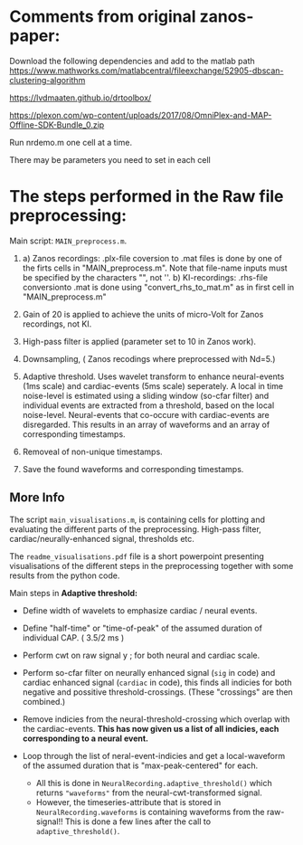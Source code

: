 # Comments from original zanos-paper: 
Download the following dependencies and add to the matlab path
<https://www.mathworks.com/matlabcentral/fileexchange/52905-dbscan-clustering-algorithm>

<https://lvdmaaten.github.io/drtoolbox/>

<https://plexon.com/wp-content/uploads/2017/08/OmniPlex-and-MAP-Offline-SDK-Bundle_0.zip>

Run nrdemo.m one cell at a time.

There may be parameters you need to set in each cell

# The steps performed in the Raw file preprocessing:
Main script: ```MAIN_preprocess.m```.
1. a) Zanos recordings: .plx-file coversion to .mat files is done by one 
      of the firts cells in "MAIN_preprocess.m". Note that file-name inputs
      must be specified by the characters "", not ''.
    b) KI-recordings: .rhs-file conversionto .mat is done using 
       "convert_rhs_to_mat.m" as in first cell in "MAIN_preprocess.m"

2. Gain of 20 is applied to achieve the units of micro-Volt for Zanos recordings, not KI.

3. High-pass filter is applied (parameter set to 10 in Zanos work).

4. Downsampling, ( Zanos recodings where preprocessed with Nd=5.)

5. Adaptive threshold. Uses wavelet transform to enhance neural-events (1ms scale) and cardiac-events (5ms scale) seperately. 
A local in time noise-level is estimated using a sliding window (so-cfar filter) and individual events are extracted from a 
threshold, based on the local noise-level. Neural-events that co-occure with cardiac-events are disregarded. 
This results in an array of waveforms and an array of corresponding timestamps.

6. Removeal of non-unique timestamps. 

7. Save the found waveforms and corresponding timestamps. 


## More Info
The script ``main_visualisations.m``, is containing cells for plotting and evaluating the different parts of the preprocessing. High-pass filter, cardiac/neurally-enhanced signal, thresholds etc.

The ``readme_visualisations.pdf`` file is a short powerpoint presenting visualisations of the different steps in the preprocessing together with some results from the python code. 

Main steps in **Adaptive threshold:**
  
  * Define width of wavelets to emphasize cardiac / neural events.
  * Define "half-time" or "time-of-peak" of the assumed duration of individual CAP. ( 3.5/2 ms )
  * Perform cwt on raw signal y ; for both neural and cardiac scale.
  * Perform so-cfar filter on neurally enhanced signal (``sig`` in code) and cardiac enhanced signal (``cardiac`` in code), this finds all indicies for both negative and possitive threshold-crossings. (These "crossings" are then combined.)
  * Remove indicies from the neural-threshold-crossing which overlap with the cardiac-events.
  **This has now given us a list of all indicies, each corresponding to a neural event.**
  * Loop through the list of neral-event-indicies and get a local-waveform of the assumed duration that is "max-peak-centered" for each.

    * All this is done in ``NeuralRecording.adaptive_threshold()`` which returns ``"waveforms"`` from the neural-cwt-transformed signal. 
    * However, the timeseries-attribute that is stored in ``NeuralRecording.waveforms`` is containing waveforms from the raw-signal!! This is done a few lines after the call to ``adaptive_threshold()``.

